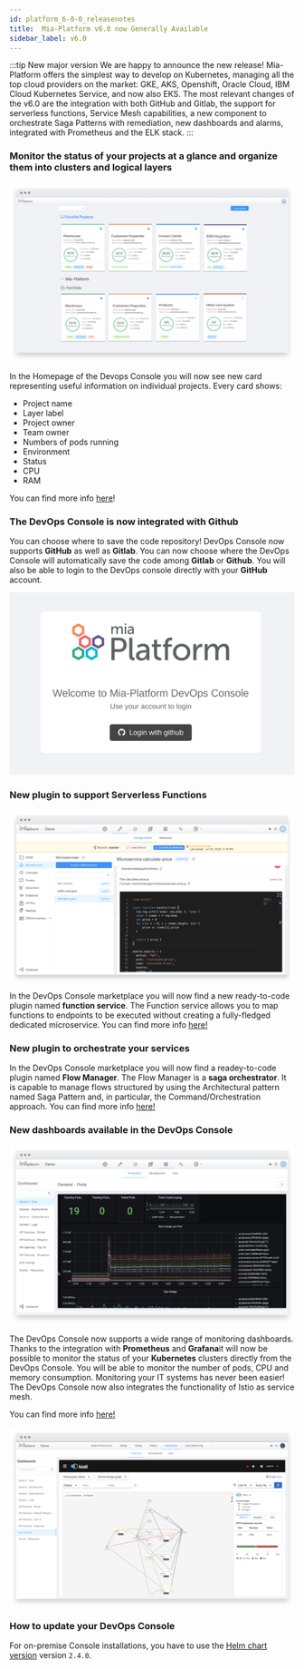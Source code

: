 ```yaml
---
id: platform_6-0-0_releasenotes
title:  Mia-Platform v6.0 now Generally Available
sidebar_label: v6.0
---
```

:::tip New major version
We are happy to announce the new release! Mia-Platform offers the simplest way to develop on Kubernetes, managing all the top cloud providers on the market: GKE, AKS, Openshift, Oracle Cloud, IBM Cloud Kubernetes Service, and now also EKS. The most relevant changes of the v6.0 are the integration with both GitHub and Gitlab, the support for serverless functions, Service Mesh capabilities, a new component to orchestrate Saga Patterns with remediation, new dashboards and alarms, integrated with Prometheus and the ELK stack.
:::

### Monitor the status of your projects at a glance and organize them into clusters and logical layers

![cards layout](img/cards-layout.png)

In the Homepage of the Devops Console you will now see new card representing useful information on individual projects. Every card shows:

* Project name
* Layer label
* Project owner
* Team owner
* Numbers of pods running
* Environment
* Status
* CPU
* RAM

You can find more info [here](https://docs.mia-platform.eu/docs/development_suite/set-up-infrastructure/create-project)!

### The DevOps Console is now integrated with Github

You can choose where to save the code repository! DevOps Console now supports **GitHub** as well as **Gitlab**. You can now choose where the DevOps Console will automatically save the code among **Gitlab** or **Github**. You will also be able to login to the DevOps console directly with your **GitHub** account.

![github login example](img/login-github.png)

### New plugin to support Serverless Functions

![cards layout](img/function_service.png)

In the DevOps Console marketplace you will now find a new ready-to-code plugin named **function service**. The Function service allows you to map functions to endpoints to be executed without creating a fully-fledged dedicated microservice. You can find more info [here!](https://docs.mia-platform.eu/docs/runtime_suite/function-service/configuration)

### New plugin to orchestrate your services

In the DevOps Console marketplace you will now find a readey-to-code plugin named **Flow Manager**. The Flow Manager is a **saga orchestrator**. It is capable to manage flows structured by using the Architectural pattern named Saga Pattern and, in particular, the Command/Orchestration approach. You can find more info [here!](https://docs.mia-platform.eu/docs/runtime_suite/flow-manager/index)

### New dashboards available in the DevOps Console

![cards layout](img/grafana.png)

The DevOps Console now supports a wide range of monitoring dashboards. Thanks to the integration with **Prometheus** and **Grafana**it will now be possible to monitor the status of your **Kubernetes** clusters directly from the DevOps Console. You will be able to monitor the number of pods, CPU and memory consumption. Monitoring your IT systems has never been easier!
The DevOps Console now also integrates the functionality of Istio as service mesh.

You can find more info [here!](https://docs.mia-platform.eu/docs/business_suite/data-visualization#dashboard-configution)

![cards layout](img/Kiali.png)

### How to update your DevOps Console

For on-premise Console installations, you have to use the [Helm chart version](https://git.tools.mia-platform.eu/platform/devops/console-helm-chart) version `2.4.0`.
